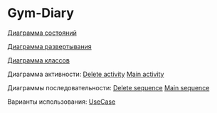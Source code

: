 # Gym-Diary



[Диаграмма состояний](https://github.com/SexyalGUN/Gym-Diary/blob/master/Diagram%20state.jpg)

[Диаграмма развертывания](https://github.com/SexyalGUN/Gym-Diary/blob/master/Diagram%20deployment.jpg)

[Диаграмма классов](https://github.com/SexyalGUN/Gym-Diary/blob/master/Diagram%20class.jpg)

Диаграмма активности:
[Delete activity](https://github.com/SexyalGUN/Gym-Diary/blob/master/delete%20activity.png)
[Main activity](https://github.com/SexyalGUN/Gym-Diary/blob/master/main%20activity.jpg)

Диаграммы последовательности:
[Delete sequence](https://github.com/SexyalGUN/Gym-Diary/blob/master/delete%20sequence.jpg)
[Main sequence](https://github.com/SexyalGUN/Gym-Diary/blob/master/main%20sequence.jpg)

Варианты использования:
[UseCase](https://github.com/SexyalGUN/Gym-Diary/blob/master/UseCase.jpg)

